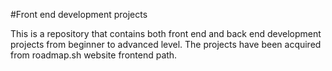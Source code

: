 #Front end development projects

This is a repository that contains both front end and back end development projects from beginner to advanced level.
The projects have been acquired from roadmap.sh website frontend path.
